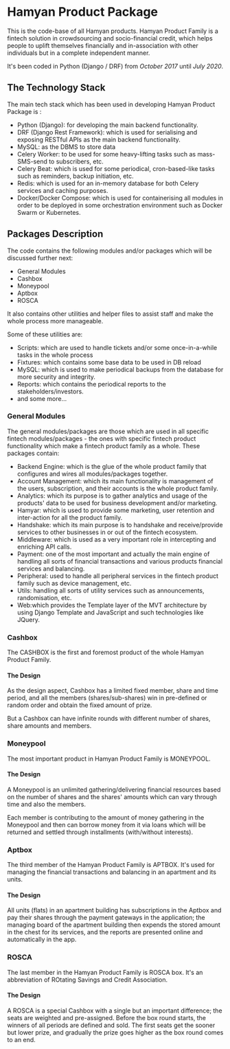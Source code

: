 # Hamyan Product Package

This is the code-base of all Hamyan products. Hamyan Product Family is a fintech solution in crowdsourcing and socio-financial credit, which helps people to uplift themselves financially and in-association with other individuals but in a complete independent manner.

It's been coded in Python (Django / DRF) from _October 2017_ until _July 2020_.

## The Technology Stack

The main tech stack which has been used in developing Hamyan Product Package is :
- Python (Django): for developing the main backend functionality.
- DRF (Django Rest Framework): which is used for serialising and exposing RESTful APIs as the main backend functionality.
- MySQL: as the DBMS to store data
- Celery Worker: to be used for some heavy-lifting tasks such as mass-SMS-send to subscribers, etc.
- Celery Beat: which is used for some periodical, cron-based-like tasks such as reminders, backup initiation, etc.
- Redis: which is used for an in-memory database for both Celery services and caching purposes.
- Docker/Docker Compose: which is used for containerising all modules in order to be deployed in some orchestration environment such as Docker Swarm or Kubernetes.

## Packages Description

The code contains the following modules and/or packages which will be discussed further next:

- General Modules
- Cashbox
- Moneypool
- Aptbox
- ROSCA

It also contains other utilities and helper files to assist staff and make the whole process more manageable.

Some of these utilities are:

- Scripts: which are used to handle tickets and/or some once-in-a-while tasks in the whole process
- Fixtures: which contains some base data to be used in DB reload
- MySQL: which is used to make periodical backups from the database for more security and integrity.
- Reports: which contains the periodical reports to the stakeholders/investors.
- and some more...


### General Modules

The general modules/packages are those which are used in all specific fintech modules/packages - the ones with specific fintech product functionality which make a fintech product family as a whole. These packages contain:

- Backend Engine: which is the glue of the whole product family that configures and wires all modules/packages together.
- Account Management: which its main functionality is management of the users, subscription, and their accounts is the whole product family.
- Analytics: which its purpose is to gather analytics and usage of the products' data to be used for business development and/or marketing.
- Hamyar: which is used to provide some marketing, user retention and inter-action for all the product family.
- Handshake: which its main purpose is to handshake and receive/provide services to other businesses in or out of the fintech ecosystem.
- Middleware: which is used as a very important role in intercepting and enriching API calls.
- Payment: one of the most important and actually the main engine of handling all sorts of financial transactions and various products financial services and balancing.
- Peripheral: used to handle all peripheral services in the fintech product family such as device management, etc. 
- Utils: handling all sorts of utility services such as announcements, randomisation, etc.
- Web:which provides the Template layer of the MVT architecture by using Django Template and JavaScript and such technologies like JQuery. 

### Cashbox

The CASHBOX is the first and foremost product of the whole Hamyan Product Family.

#### The Design

As the design aspect, Cashbox has a limited fixed member, share and time period, and all the members (shares/sub-shares) win in pre-defined or random order and obtain the fixed amount of prize.

But a Cashbox can have infinite rounds with different number of shares, share amounts and members.

### Moneypool

The most important product in Hamyan Product Family is MONEYPOOL.

#### The Design

A Moneypool is an unlimited gathering/delivering financial resources based on the number of shares and the shares' amounts which can vary through time and also the members.

Each member is contributing to the amount of money gathering in the Moneypool and then can borrow money from it via loans which will be returned and settled through installments (with/without interests).

### Aptbox

The third member of the Hamyan Product Family is APTBOX. It's used for managing the financial transactions and balancing in an apartment and its units.

#### The Design

All units (flats) in an apartment building has subscriptions in the Aptbox and pay their shares through the payment gateways in the application; the managing board of the apartment building then expends the stored amount in the chest for its services, and the reports are presented online and automatically in the app.

### ROSCA

The last member in the Hamyan Product Family is ROSCA box. It's an abbreviation of ROtating Savings and Credit Association.

#### The Design

A ROSCA is a special Cashbox with a single but an important difference; the seats are weighted and pre-assigned. Before the box round starts, the winners of all periods are defined and sold. The first seats get the sooner but lower prize, and gradually the prize goes higher as the box round comes to an end.
